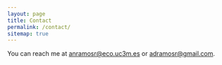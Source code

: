 ```yaml
---
layout: page
title: Contact
permalink: /contact/
sitemap: true
---
```


You can reach me at <a href="mailto:anramosr@eco.uc3m.es">anramosr@eco.uc3m.es</a> or <a href="mailto:adramosr@gmail.com">adramosr@gmail.com</a>.
